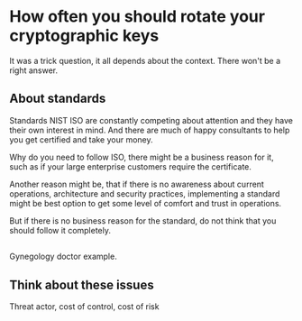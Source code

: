 # How often you should rotate your cryptographic keys

It was a trick question, it all depends about the context. There won't be a right answer.

## About standards

Standards NIST ISO are constantly competing about attention and they have their own interest in mind. And there are much of happy consultants to help you get certified and take your money. 

Why do you need to follow ISO, there might be a business reason for it, such as if your large enterprise customers require the certificate. 

Another reason might be, that if there is no awareness about current operations, architecture and security practices, implementing a standard might be best option to get some level of comfort and trust in operations.

But if there is no business reason for the standard, do not think that you should follow it completely.

##

Gynegology doctor example.

## Think about these issues

Threat actor, cost of control, cost of risk